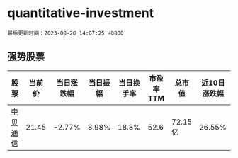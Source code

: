 # quantitative-investment

`最后更新时间：2023-08-28 14:07:25 +0800`

## 强势股票

|股票|当前价|当日涨跌幅|当日振幅|当日换手率|市盈率TTM|总市值|近10日涨跌幅|
|----|----|----|----|----|----|----|----|
|[中贝通信](https://xueqiu.com/S/SH603220)|21.45|-2.77%|8.98%|18.8%|52.6|72.15亿|26.55%|
